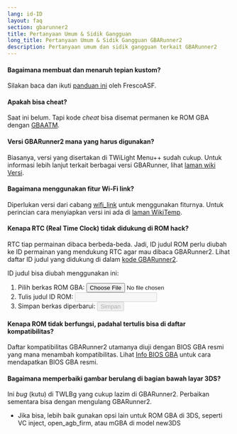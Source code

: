 ```yaml
---
lang: id-ID
layout: faq
section: gbarunner2
title: Pertanyaan Umum & Sidik Gangguan
long_title: Pertanyaan Umum & Sidik Gangguan GBARunner2
description: Pertanyaan umum dan sidik gangguan terkait GBARunner2
---
```


#### Bagaimana membuat dan menaruh tepian kustom?
Silakan baca dan ikuti [panduan ini](https://docs.google.com/document/d/1owjiW-1fHEbokrkK2ZuPFjR2-N9s1dXCCAM3ghWRtxk/edit?usp=sharing) oleh FrescoASF.

#### Apakah bisa cheat?
Saat ini belum. Tapi kode *cheat* bisa disemat permanen ke ROM GBA dengan [GBAATM](https://gbatemp.net/threads/gba-auto-trainer-maker-gbaatm.99334/).

#### Versi GBARunner2 mana yang harus digunakan?
Biasanya, versi yang disertakan di TWiLight Menu++ sudah cukup. Untuk informasi lebih lanjut terkait berbagai versi GBARunner, lihat [laman wiki Versi](https://wiki.ds-homebrew.com/id-ID/gbarunner2/builds).

#### Bagaimana menggunakan fitur Wi-Fi link?
Diperlukan versi dari cabang [wifi_link](https://github.com/Gericom/GBARunner2/tree/wifi_link) untuk menggunakan fiturnya. Untuk perincian cara menyiapkan versi ini ada di [laman WikiTemp](https://wiki.gbatemp.net/wiki/GBARunner2/Link).

#### Kenapa RTC (Real Time Clock) tidak didukung di ROM hack?
RTC tiap permainan dibaca berbeda-beda. Jadi, ID judul ROM perlu diubah ke ID permainan yang mendukung RTC agar mau dibaca GBARunner2. Lihat daftar ID judul yang didukung di dalam [kode GBARunner2](https://github.com/Gericom/GBARunner2/blob/master/arm9/source/emu/romGpio.vram.cpp#L14-L61).

ID judul bisa diubah menggunakan ini:
1. <label for="file-input" class="form-label">Pilih berkas ROM GBA:</label> <input id="file-input" class="form-control mb-2" type="file" onchange="loadRom(this.files[0])" />
1. <label for="file-input" class="form-label">Tulis judul ID ROM:</label> <input id="tid-input" class="form-control mb-2" type="text" maxlength="4" onchange="updateTid(this.value)" disabled />
1. <label for="file-input" class="form-label">Simpan berkas diperbarui:</label> <input id="save" class="btn btn-secondary" type="button" value="Simpan" onclick="save()" disabled />

<script src="/assets/js/change-gba-tid.js"></script>

#### Kenapa ROM tidak berfungsi, padahal tertulis bisa di daftar kompatibilitas?
Daftar kompatibilitas GBARunner2 utamanya diuji dengan BIOS GBA resmi yang mana menambah kompatibilitas. Lihat [Info BIOS GBA](https://wiki.ds-homebrew.com/id-ID/gbarunner2/bios) untuk cara mendapatkan BIOS GBA resmi.

#### Bagaimana memperbaiki gambar berulang di bagian bawah layar 3DS?
Ini *bug* (kutu) di TWLBg yang cukup lazim di GBARunner2. Perbaikan sementara bisa dengan mengulang GBARunner2.
- Jika bisa, lebih baik gunakan opsi lain untuk ROM GBA di 3DS, seperti VC inject, open_agb_firm, atau mGBA di model new3DS
